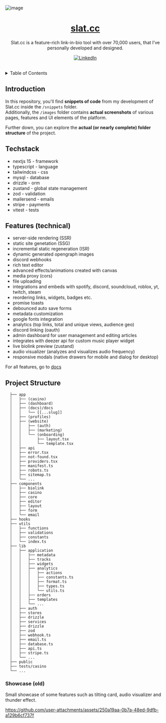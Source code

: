![image](https://github.com/user-attachments/assets/22fbdb42-f2cb-4324-8d61-39435530997d)

<p align="center">
  <a href="https://slat.cc/">
    <h1 align="center">slat.cc</h1>
  </a>
</p>

<p align="center">
Slat.cc is a feature-rich link-in-bio tool with over 70,000 users, that I’ve personally developed and designed.
</p>
<p align="center">
  <a href="https://www.linkedin.com/in/maria-nguyen-le">
    <img src="https://img.shields.io/badge/-MariaLe-blue?style=plastic-square&logo=Linkedin&logoColor=white&link=https://www.linkedin.com/in/maria-nguyen-le/" alt="LinkedIn" />
  </a>
</p>
<br/>

<!-- TABLE OF CONTENTS -->
<details>
  <summary>Table of Contents</summary>
  <ol>
    <li>
      <a href="#introduction">About The Project</a>
    </li>
    <li>
      <a href="#techstack">Getting Started</a>
    </li>
    <li><a href="#features-technical">Features</a></li>
    <li><a href="#project-structure">Project Structure</a></li>
  </ol>
</details

<hr />

## Introduction

In this repository, you'll find **snippets of code** from my development of Slat.cc inside the `/snippets` folder.  
Additionally, the `/images` folder contains **actual screenshots** of various pages, features and UI elements of the platform.

Further down, you can explore the **actual (or nearly complete) folder structure** of the project.

## Techstack

- nextjs 15 - framework
- typescript - language
- tailwindcss - css
- mysql - database
- drizzle - orm
- zustand - global state management
- zod - validation
- mailersend - emails
- stripe - payments
- vitest - tests

## Features (technical)

- server-side rendering (SSR)
- static site genetation (SSG)
- incremental static regeneration (ISR)
- dynamic generated opengraph images
- discord webhooks
- rich text editor
- advanced effects/animations created with canvas
- media proxy (cors)
- file uploading
- integrations and embeds with spotify, discord, soundcloud, roblox, yt, twitch, steam
- reordering links, widgets, badges etc.
- promise toasts
- debounced auto save forms
- metadata customization
- google fonts integration
- analytics (top links, total and unique views, audience geo)
- discord linking (oauth)
- admin dashboard for user management and editing articles
- integrates with deezer api for custom music player widget
- live biolink preview (zustand)
- audio visualizer (analyzes and visualizes audio frequency)
- responsive modals (native drawers for mobile and dialog for desktop)

For all features, go to [docs](https://slat.cc/docs)

## Project Structure

```
  ├── app
  │   ├── (casino)
  │   ├── (dashboard)
  │   ├── (docs)/docs
  │   │   └── [[...slug]]
  │   ├── (profiles)
  │   ├── (website)
  │   │   ├── (auth)
  │   │   ├── (marketing)
  │   │   └── (onboarding)
  │   │       ├── layout.tsx
  │   │       └── template.tsx
  │   ├── api
  │   ├── error.tsx
  │   ├── not-found.tsx
  │   ├── providers.tsx
  │   ├── manifest.ts
  │   ├── robots.ts
  │   ├── sitemap.ts
  │   └── ...
  ├── components
  │   ├── biolink
  │   ├── casino
  │   ├── core
  │   ├── editor
  │   ├── layout
  │   ├── form
  │   └── email
  ├── hooks
  ├── utils
  │   ├── functions
  │   ├── validations
  │   ├── constants
  │   └── index.ts
  ├── lib
  │   ├── application
  │   │   ├── metadata
  │   │   ├── tracks
  │   │   ├── widgets
  │   │   ├── analytics
  │   │   │   ├── actions
  │   │   │   ├── constants.ts
  │   │   │   ├── format.ts
  │   │   │   ├── types.ts
  │   │   │   └── utils.ts
  │   │   ├── orders
  │   │   ├── templates
  │   │   └── ...
  │   ├── auth
  │   ├── stores
  │   ├── drizzle
  │   ├── services
  │   ├── drizzle
  │   ├── zod
  │   ├── webhook.ts
  │   ├── email.ts
  │   ├── database.ts
  │   ├── api.ts
  │   ├── stripe.ts
  │   └── ...
  ├── public
  ├── tests/casino
  └── ...
```

### Showcase (old)

Small showcase of some features such as tilting card, audio visualizer and thunder effect.

https://github.com/user-attachments/assets/250a19aa-0b7a-48ed-9dfb-a129b6cf737f


